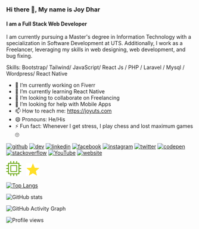 

### Hi there 👋, My name is Joy Dhar
#### I am a Full Stack Web Developer 
I am currently pursuing a Master's degree in Information Technology with a specialization in Software Development at UTS. Additionally, I work as a Freelancer, leveraging my skills in web designing, web development, and bug fixing. 

Skills: Bootstrap/ Tailwind/ JavaScript/ React Js / PHP / Laravel / Mysql / Wordpress/ React Native

- 🔭 I’m currently working on Fiverr 
- 🌱 I’m currently learning React Native 
- 👯 I’m looking to collaborate on Freelancing 
- 🤔 I’m looking for help with Mobile Apps 
- 📫 How to reach me: https://joyuts.com 
- 😄 Pronouns: He/His 
- ⚡ Fun fact: Whenever I get stress, I play chess and lost maximum games 🙄 


[<img src='https://cdn.jsdelivr.net/npm/simple-icons@3.0.1/icons/github.svg' alt='github' height='40'>](https://github.com/JoyDhar32)  [<img src='https://cdn.jsdelivr.net/npm/simple-icons@3.0.1/icons/dev-dot-to.svg' alt='dev' height='40'>](https://dev.to//joydhar32)  [<img src='https://cdn.jsdelivr.net/npm/simple-icons@3.0.1/icons/linkedin.svg' alt='linkedin' height='40'>](https://www.linkedin.com/in/joy-dhar-2689ab191//)  [<img src='https://cdn.jsdelivr.net/npm/simple-icons@3.0.1/icons/facebook.svg' alt='facebook' height='40'>](https://www.facebook.com/profile.php?id=100007957393219)  [<img src='https://cdn.jsdelivr.net/npm/simple-icons@3.0.1/icons/instagram.svg' alt='instagram' height='40'>](https://www.instagram.com/joyustcian//)  [<img src='https://cdn.jsdelivr.net/npm/simple-icons@3.0.1/icons/twitter.svg' alt='twitter' height='40'>](https://twitter.com/JoyDhar92552514)  [<img src='https://cdn.jsdelivr.net/npm/simple-icons@3.0.1/icons/codepen.svg' alt='codepen' height='40'>](https://codepen.io/joydhar32)  [<img src='https://cdn.jsdelivr.net/npm/simple-icons@3.0.1/icons/stackoverflow.svg' alt='stackoverflow' height='40'>](https://stackoverflow.com/users/users/15782400/joy-dhar)  [<img src='https://cdn.jsdelivr.net/npm/simple-icons@3.0.1/icons/youtube.svg' alt='YouTube' height='40'>](https://www.youtube.com/channel/UCX2pkdQvnnhl--G0TqZo9sQ)  [<img src='https://cdn.jsdelivr.net/npm/simple-icons@3.0.1/icons/icloud.svg' alt='website' height='40'>](https://joyustcian.com)  

<a href='https://docs.github.com/en/developers'><img src='https://raw.githubusercontent.com/acervenky/animated-github-badges/master/assets/devbadge.gif' width='40' height='40'></a> <a href='https://stars.github.com/'><img src='https://raw.githubusercontent.com/acervenky/animated-github-badges/master/assets/starbadge.gif' width='35' height='35'></a> 

[![Top Langs](https://github-readme-stats.vercel.app/api/top-langs/?username=JoyDhar32)](https://github.com/anuraghazra/github-readme-stats)

![GitHub stats](https://github-readme-stats.vercel.app/api?username=JoyDhar32&show_icons=true)  

![GitHub Activity Graph](https://activity-graph.herokuapp.com/graph?username=JoyDhar32)  

![Profile views](https://gpvc.arturio.dev/JoyDhar32)  
